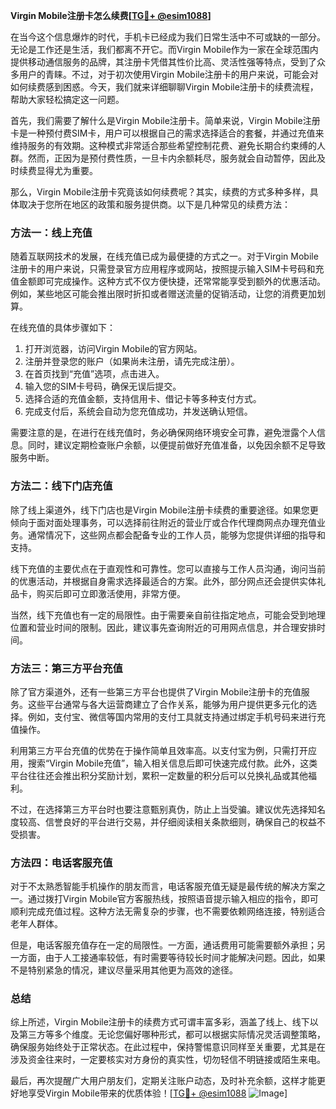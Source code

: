**Virgin Mobile注册卡怎么续费[[TG💪+ @esim1088](https://t.me/s/esim1088)]**

在当今这个信息爆炸的时代，手机卡已经成为我们日常生活中不可或缺的一部分。无论是工作还是生活，我们都离不开它。而Virgin Mobile作为一家在全球范围内提供移动通信服务的品牌，其注册卡凭借其性价比高、灵活性强等特点，受到了众多用户的青睐。不过，对于初次使用Virgin Mobile注册卡的用户来说，可能会对如何续费感到困惑。今天，我们就来详细聊聊Virgin Mobile注册卡的续费流程，帮助大家轻松搞定这一问题。

首先，我们需要了解什么是Virgin Mobile注册卡。简单来说，Virgin Mobile注册卡是一种预付费SIM卡，用户可以根据自己的需求选择适合的套餐，并通过充值来维持服务的有效期。这种模式非常适合那些希望控制花费、避免长期合约束缚的人群。然而，正因为是预付费性质，一旦卡内余额耗尽，服务就会自动暂停，因此及时续费显得尤为重要。

那么，Virgin Mobile注册卡究竟该如何续费呢？其实，续费的方式多种多样，具体取决于您所在地区的政策和服务提供商。以下是几种常见的续费方法：

### 方法一：线上充值

随着互联网技术的发展，在线充值已成为最便捷的方式之一。对于Virgin Mobile注册卡的用户来说，只需登录官方应用程序或网站，按照提示输入SIM卡号码和充值金额即可完成操作。这种方式不仅方便快捷，还常常能享受到额外的优惠活动。例如，某些地区可能会推出限时折扣或者赠送流量的促销活动，让您的消费更加划算。

在线充值的具体步骤如下：
1. 打开浏览器，访问Virgin Mobile的官方网站。
2. 注册并登录您的账户（如果尚未注册，请先完成注册）。
3. 在首页找到“充值”选项，点击进入。
4. 输入您的SIM卡号码，确保无误后提交。
5. 选择合适的充值金额，支持信用卡、借记卡等多种支付方式。
6. 完成支付后，系统会自动为您充值成功，并发送确认短信。

需要注意的是，在进行在线充值时，务必确保网络环境安全可靠，避免泄露个人信息。同时，建议定期检查账户余额，以便提前做好充值准备，以免因余额不足导致服务中断。

### 方法二：线下门店充值

除了线上渠道外，线下门店也是Virgin Mobile注册卡续费的重要途径。如果您更倾向于面对面处理事务，可以选择前往附近的营业厅或合作代理商网点办理充值业务。通常情况下，这些网点都会配备专业的工作人员，能够为您提供详细的指导和支持。

线下充值的主要优点在于直观性和可靠性。您可以直接与工作人员沟通，询问当前的优惠活动，并根据自身需求选择最适合的方案。此外，部分网点还会提供实体礼品卡，购买后即可立即激活使用，非常方便。

当然，线下充值也有一定的局限性。由于需要亲自前往指定地点，可能会受到地理位置和营业时间的限制。因此，建议事先查询附近的可用网点信息，并合理安排时间。

### 方法三：第三方平台充值

除了官方渠道外，还有一些第三方平台也提供了Virgin Mobile注册卡的充值服务。这些平台通常与各大运营商建立了合作关系，能够为用户提供更多元化的选择。例如，支付宝、微信等国内常用的支付工具就支持通过绑定手机号码来进行充值操作。

利用第三方平台充值的优势在于操作简单且效率高。以支付宝为例，只需打开应用，搜索“Virgin Mobile充值”，输入相关信息后即可快速完成付款。此外，这类平台往往还会推出积分奖励计划，累积一定数量的积分后可以兑换礼品或其他福利。

不过，在选择第三方平台时也要注意甄别真伪，防止上当受骗。建议优先选择知名度较高、信誉良好的平台进行交易，并仔细阅读相关条款细则，确保自己的权益不受损害。

### 方法四：电话客服充值

对于不太熟悉智能手机操作的朋友而言，电话客服充值无疑是最传统的解决方案之一。通过拨打Virgin Mobile官方客服热线，按照语音提示输入相应的指令，即可顺利完成充值过程。这种方法无需复杂的步骤，也不需要依赖网络连接，特别适合老年人群体。

但是，电话客服充值存在一定的局限性。一方面，通话费用可能需要额外承担；另一方面，由于人工接通率较低，有时需要等待较长时间才能解决问题。因此，如果不是特别紧急的情况，建议尽量采用其他更为高效的途径。

### 总结

综上所述，Virgin Mobile注册卡的续费方式可谓丰富多彩，涵盖了线上、线下以及第三方等多个维度。无论您偏好哪种形式，都可以根据实际情况灵活调整策略，确保服务始终处于正常状态。在此过程中，保持警惕意识同样至关重要，尤其是在涉及资金往来时，一定要核实对方身份的真实性，切勿轻信不明链接或陌生来电。

最后，再次提醒广大用户朋友们，定期关注账户动态，及时补充余额，这样才能更好地享受Virgin Mobile带来的优质体验！[[TG💪+ @esim1088](https://t.me/s/esim1088) ![Image](https://i.postimg.cc/4NQfJmqS/Snipaste-2025-05-13-00-14-12.png)]